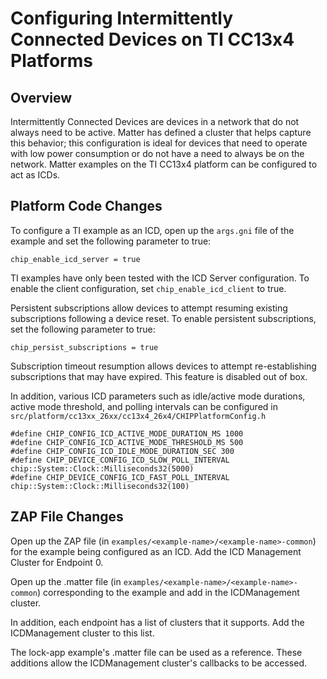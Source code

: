 # Configuring Intermittently Connected Devices on TI CC13x4 Platforms

## Overview

Intermittently Connected Devices are devices in a network that do not always need to be active. Matter has defined a cluster that helps capture this behavior; this configuration is ideal for devices that need to operate with low power consumption or do not have a need to always be on the network. Matter examples on the TI CC13x4 platform can be configured to act as ICDs.

## Platform Code Changes
To configure a TI example as an ICD, open up the `args.gni` file of the example and set the following parameter to true:

```
chip_enable_icd_server = true
```

TI examples have only been tested with the ICD Server configuration. To enable the client configuration, set `chip_enable_icd_client` to true.

Persistent subscriptions allow devices to attempt resuming existing subscriptions following a device reset. To enable persistent subscriptions, set the following parameter to true:

```
chip_persist_subscriptions = true
```

Subscription timeout resumption allows devices to attempt re-establishing subscriptions that may have expired. This feature is disabled out of box. 

In addition, various ICD parameters such as idle/active mode durations, active mode threshold, and polling intervals can be configured in `src/platform/cc13xx_26xx/cc13x4_26x4/CHIPPlatformConfig.h`

```
#define CHIP_CONFIG_ICD_ACTIVE_MODE_DURATION_MS 1000
#define CHIP_CONFIG_ICD_ACTIVE_MODE_THRESHOLD_MS 500
#define CHIP_CONFIG_ICD_IDLE_MODE_DURATION_SEC 300
#define CHIP_DEVICE_CONFIG_ICD_SLOW_POLL_INTERVAL chip::System::Clock::Milliseconds32(5000)
#define CHIP_DEVICE_CONFIG_ICD_FAST_POLL_INTERVAL chip::System::Clock::Milliseconds32(100)
```

## ZAP File Changes

Open up the ZAP file (in `examples/<example-name>/<example-name>-common`) for the example being configured as an ICD. Add the ICD Management Cluster for Endpoint 0. 

Open up the .matter file (in `examples/<example-name>/<example-name>-common`) corresponding to the example and add in the ICDManagement cluster.

In addition, each endpoint has a list of clusters that it supports. Add the ICDManagement cluster to this list. 

The lock-app example's .matter file can be used as a reference. These additions allow the ICDManagement cluster's callbacks to be accessed. 

